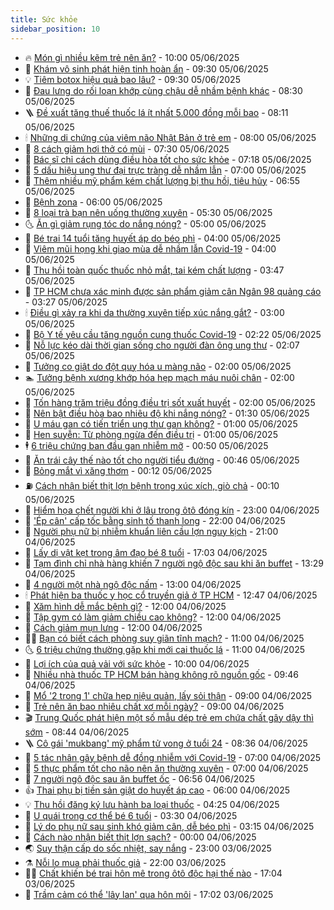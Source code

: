 ```yaml
---
title: Sức khỏe
sidebar_position: 10
---
```


<!-- vnexpress-suc-khoe:START -->
- 🔥 [Món gì nhiều kẽm trẻ nên ăn?](https://vnexpress.net/mon-gi-nhieu-kem-tre-nen-an-4894945.html) - 10:00 05/06/2025
- 🥰 [Khám vô sinh phát hiện tinh hoàn ẩn](https://vnexpress.net/kham-vo-sinh-phat-hien-tinh-hoan-an-4894876.html) - 09:30 05/06/2025
- 💡 [Tiêm botox hiệu quả bao lâu?](https://vnexpress.net/tiem-botox-hieu-qua-bao-lau-4894807.html) - 09:30 05/06/2025
- 🤗 [Đau lưng do rối loạn khớp cùng chậu dễ nhầm bệnh khác](https://vnexpress.net/dau-lung-do-roi-loan-khop-cung-chau-de-nham-benh-khac-4894941.html) - 08:30 05/06/2025
- 🪜 [Đề xuất tăng thuế thuốc lá ít nhất 5.000 đồng mỗi bao](https://vnexpress.net/de-xuat-tang-thue-thuoc-la-it-nhat-5-000-dong-moi-bao-4894737.html) - 08:11 05/06/2025
- 🕯 [Những di chứng của viêm não Nhật Bản ở trẻ em](https://vnexpress.net/nhung-di-chung-cua-viem-nao-nhat-ban-o-tre-em-4894787.html) - 08:00 05/06/2025
- 🤭 [8 cách giảm hơi thở có mùi](https://vnexpress.net/8-cach-giam-hoi-tho-co-mui-4894858.html) - 07:30 05/06/2025
- 👀 [Bác sĩ chỉ cách dùng điều hòa tốt cho sức khỏe](https://vnexpress.net/bac-si-chi-cach-dung-dieu-hoa-tot-cho-suc-khoe-4894827.html) - 07:18 05/06/2025
- 🌋 [5 dấu hiệu ung thư đại trực tràng dễ nhầm lẫn](https://vnexpress.net/5-dau-hieu-ung-thu-dai-truc-trang-de-nham-lan-4894805.html) - 07:00 05/06/2025
- 🫶 [Thêm nhiều mỹ phẩm kém chất lượng bị thu hồi, tiêu hủy](https://vnexpress.net/them-nhieu-my-pham-kem-chat-luong-bi-thu-hoi-tieu-huy-4894722.html) - 06:55 05/06/2025
- 🦆 [Bệnh zona](https://vnexpress.net/suc-khoe/cam-nang/benh-zona-333) - 06:00 05/06/2025
- 🚀 [8 loại trà bạn nên uống thường xuyên](https://vnexpress.net/8-loai-tra-ban-nen-uong-thuong-xuyen-4894768.html) - 05:30 05/06/2025
- 🌜 [Ăn gì giảm rụng tóc do nắng nóng?](https://vnexpress.net/an-gi-giam-rung-toc-do-nang-nong-4894806.html) - 05:00 05/06/2025
- 🧰 [Bé trai 14 tuổi tăng huyết áp do béo phì](https://vnexpress.net/be-trai-14-tuoi-tang-huyet-ap-do-beo-phi-4894677.html) - 04:00 05/06/2025
- 💫 [Viêm mũi họng khi giao mùa dễ nhầm lẫn Covid-19](https://vnexpress.net/viem-mui-hong-khi-giao-mua-de-nham-lan-covid-19-4894663.html) - 04:00 05/06/2025
- 🌝 [Thu hồi toàn quốc thuốc nhỏ mắt, tai kém chất lượng](https://vnexpress.net/thu-hoi-toan-quoc-thuoc-nho-mat-tai-kem-chat-luong-4894692.html) - 03:47 05/06/2025
- 🗽 [TP HCM chưa xác minh được sản phẩm giảm cân Ngân 98 quảng cáo](https://vnexpress.net/tp-hcm-chua-xac-minh-duoc-san-pham-giam-can-ngan-98-quang-cao-4894765.html) - 03:27 05/06/2025
- 🕯 [Điều gì xảy ra khi da thường xuyên tiếp xúc nắng gắt?](https://vnexpress.net/dieu-gi-xay-ra-khi-da-thuong-xuyen-tiep-xuc-nang-gat-4894739.html) - 03:00 05/06/2025
- 🦅 [Bộ Y tế yêu cầu tăng nguồn cung thuốc Covid-19](https://vnexpress.net/bo-y-te-yeu-cau-tang-nguon-cung-thuoc-covid-19-4894707.html) - 02:22 05/06/2025
- 🦆 [Nỗ lực kéo dài thời gian sống cho người đàn ông ung thư](https://vnexpress.net/no-luc-keo-dai-thoi-gian-song-cho-nguoi-dan-ong-ung-thu-4894284.html) - 02:07 05/06/2025
- 🎊 [Tưởng co giật do đột quỵ hóa u màng não](https://vnexpress.net/tuong-co-giat-do-dot-quy-hoa-u-mang-nao-4894690.html) - 02:00 05/06/2025
- 🏊 [Tưởng bệnh xương khớp hóa hẹp mạch máu nuôi chân](https://vnexpress.net/tuong-benh-xuong-khop-hoa-hep-mach-mau-nuoi-chan-4894683.html) - 02:00 05/06/2025
- 📝 [Tốn hàng trăm triệu đồng điều trị sốt xuất huyết](https://vnexpress.net/ton-hang-tram-trieu-dong-dieu-tri-sot-xuat-huyet-4894636.html) - 02:00 05/06/2025
- 💯 [Nên bật điều hòa bao nhiêu độ khi nắng nóng?](https://vnexpress.net/nen-bat-dieu-hoa-bao-nhieu-do-khi-nang-nong-4894674.html) - 01:30 05/06/2025
- 🌊 [U máu gan có tiến triển ung thư gan không?](https://vnexpress.net/u-mau-gan-co-tien-trien-ung-thu-gan-khong-4894671.html) - 01:00 05/06/2025
- 🚀 [Hen suyễn: Từ phòng ngừa đến điều trị](https://vnexpress.net/hen-suyen-tu-phong-ngua-den-dieu-tri-4894548.html) - 01:00 05/06/2025
- 🕴 [6 triệu chứng ban đầu gan nhiễm mỡ](https://vnexpress.net/suc-khoe-cam-nang-6-trieu-chung-ban-dau-gan-nhiem-mo-4894538.html) - 00:50 05/06/2025
- 🗽 [Ăn trái cây thế nào tốt cho người tiểu đường](https://vnexpress.net/suc-khoe-cam-nang-an-trai-cay-the-nao-tot-cho-nguoi-tieu-duong-4892857.html) - 00:46 05/06/2025
- 🎡 [Bỏng mắt vì xăng thơm](https://vnexpress.net/bong-mat-vi-xang-thom-4894610.html) - 00:12 05/06/2025
- ⛽️ [Cách nhận biết thịt lợn bệnh trong xúc xích, giò chả](https://vnexpress.net/cach-nhan-biet-thit-lon-benh-trong-xuc-xich-gio-cha-4894249.html) - 00:10 05/06/2025
- 🦆 [Hiểm họa chết người khi ở lâu trong ôtô đóng kín](https://vnexpress.net/hiem-hoa-chet-nguoi-khi-o-lau-trong-oto-dong-kin-4894343.html) - 23:00 04/06/2025
- 🤩 [&#39;Ép cân&#39; cấp tốc bằng sinh tố thanh long](https://vnexpress.net/ep-can-cap-toc-bang-sinh-to-thanh-long-4891825.html) - 22:00 04/06/2025
- 🦒 [Người phụ nữ bị nhiễm khuẩn liên cầu lợn nguy kịch](https://vnexpress.net/nguoi-phu-nu-bi-nhiem-khuan-lien-cau-lon-nguy-kich-4894590.html) - 21:00 04/06/2025
- 💫 [Lấy dị vật kẹt trong âm đạo bé 8 tuổi](https://vnexpress.net/lay-di-vat-ket-trong-am-dao-be-8-tuoi-4893670.html) - 17:03 04/06/2025
- 🐘 [Tạm đình chỉ nhà hàng khiến 7 người ngộ độc sau khi ăn buffet](https://vnexpress.net/tam-dinh-chi-nha-hang-khien-7-nguoi-ngo-doc-sau-khi-an-buffet-4894571.html) - 13:29 04/06/2025
- 🚀 [4 người một nhà ngộ độc nấm](https://vnexpress.net/4-nguoi-mot-nha-ngo-doc-nam-4894430.html) - 13:00 04/06/2025
- 🕯 [Phát hiện ba thuốc y học cổ truyền giả ở TP HCM](https://vnexpress.net/phat-hien-ba-thuoc-y-hoc-co-truyen-gia-o-tp-hcm-4894599.html) - 12:47 04/06/2025
- 🦏 [Xăm hình dễ mắc bệnh gì?](https://vnexpress.net/xam-hinh-de-mac-benh-gi-4894572.html) - 12:00 04/06/2025
- 🦄 [Tập gym có làm giảm chiều cao không?](https://vnexpress.net/tap-gym-co-lam-giam-chieu-cao-khong-4894504.html) - 12:00 04/06/2025
- 🦒 [Cách giảm mụn lưng](https://vnexpress.net/cach-giam-mun-lung-4894380.html) - 12:00 04/06/2025
- 👨‍🏫 [Bạn có biết cách phòng suy giãn tĩnh mạch?](https://vnexpress.net/ban-co-biet-cach-phong-suy-gian-tinh-mach-4894474.html) - 11:00 04/06/2025
- 🌜 [6 triệu chứng thường gặp khi mới cai thuốc lá](https://vnexpress.net/6-trieu-chung-thuong-gap-khi-moi-cai-thuoc-la-4893382.html) - 11:00 04/06/2025
- 🚀 [Lợi ích của quả vải với sức khỏe](https://vnexpress.net/loi-ich-cua-qua-vai-voi-suc-khoe-4894320.html) - 10:00 04/06/2025
- 💃 [Nhiều nhà thuốc TP HCM bán hàng không rõ nguồn gốc](https://vnexpress.net/nhieu-nha-thuoc-tp-hcm-ban-hang-khong-ro-nguon-goc-4894523.html) - 09:46 04/06/2025
- 💯 [Mổ &#39;2 trong 1&#39; chữa hẹp niệu quản, lấy sỏi thận](https://vnexpress.net/mo-2-trong-1-chua-hep-nieu-quan-lay-soi-than-4894431.html) - 09:00 04/06/2025
- 🤔 [Trẻ nên ăn bao nhiêu chất xơ mỗi ngày?](https://vnexpress.net/tre-nen-an-bao-nhieu-chat-xo-moi-ngay-4894325.html) - 09:00 04/06/2025
- 🎬 [Trung Quốc phát hiện một số mẫu dép trẻ em chứa chất gây dậy thì sớm](https://vnexpress.net/trung-quoc-phat-hien-mot-so-mau-dep-tre-em-chua-chat-gay-day-thi-som-4894111.html) - 08:44 04/06/2025
- 🪜 [Cô gái &#39;mukbang&#39; mỹ phẩm tử vong ở tuổi 24](https://vnexpress.net/co-gai-mukbang-my-pham-tu-vong-o-tuoi-24-4894452.html) - 08:36 04/06/2025
- 🦣 [5 tác nhân gây bệnh dễ đồng nhiễm với Covid-19](https://vnexpress.net/5-tac-nhan-gay-benh-de-dong-nhiem-voi-covid-19-4894429.html) - 07:00 04/06/2025
- 🧐 [5 thực phẩm tốt cho não nên ăn thường xuyên](https://vnexpress.net/5-thuc-pham-tot-cho-nao-nen-an-thuong-xuyen-4894342.html) - 07:00 04/06/2025
- 🤡 [7 người ngộ độc sau ăn buffet ốc](https://vnexpress.net/7-nguoi-ngo-doc-sau-an-buffet-oc-4894420.html) - 06:56 04/06/2025
- 👍 [Thai phụ bị tiền sản giật do huyết áp cao](https://vnexpress.net/thai-phu-bi-tien-san-giat-do-huyet-ap-cao-4894291.html) - 06:00 04/06/2025
- 💡 [Thu hồi đăng ký lưu hành ba loại thuốc](https://vnexpress.net/thu-hoi-dang-ky-luu-hanh-ba-loai-thuoc-4894330.html) - 04:25 04/06/2025
- 💯 [U quái trong cơ thể bé 6 tuổi](https://vnexpress.net/u-quai-trong-co-the-be-6-tuoi-4894050.html) - 03:30 04/06/2025
- 🧠 [Lý do phụ nữ sau sinh khó giảm cân, dễ béo phì](https://vnexpress.net/ly-do-phu-nu-sau-sinh-kho-giam-can-de-beo-phi-4893935.html) - 03:15 04/06/2025
- 🎡 [Cách nào nhận biết thịt lợn sạch?](https://vnexpress.net/cach-nao-nhan-biet-thit-lon-sach-4893810.html) - 00:00 04/06/2025
- 🌏 [Suy thận cấp do sốc nhiệt, say nắng](https://vnexpress.net/suy-than-cap-do-soc-nhiet-say-nang-4893820.html) - 23:00 03/06/2025
- ⚗️ [Nỗi lo mua phải thuốc giả](https://vnexpress.net/noi-lo-mua-phai-thuoc-gia-4891633.html) - 22:00 03/06/2025
- 👨‍🏫 [Chất khiến bé trai hôn mê trong ôtô độc hại thế nào](https://vnexpress.net/chat-khien-be-trai-hon-me-trong-oto-doc-hai-the-nao-4893846.html) - 17:04 03/06/2025
- 🤖 [Trầm cảm có thể &#39;lây lan&#39; qua hôn môi](https://vnexpress.net/suc-khoe-cam-nang-tram-cam-co-the-lay-lan-qua-hon-moi-4894037.html) - 17:02 03/06/2025<!-- vnexpress-suc-khoe:END -->
